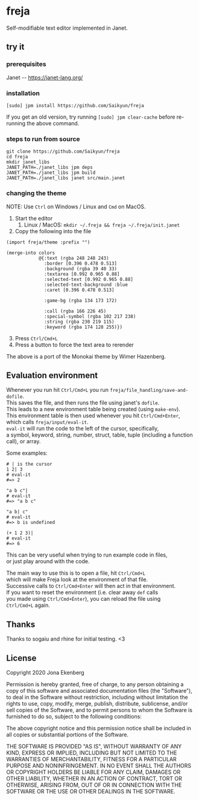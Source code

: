 # freja

Self-modifiable text editor implemented in Janet.

## try it

### prerequisites

Janet -- https://janet-lang.org/

### installation

```
[sudo] jpm install https://github.com/Saikyun/freja
```

If you get an old version, try running `[sudo] jpm clear-cache` before re-running the above command.

### steps to run from source

```
git clone https://github.com/Saikyun/freja
cd freja
mkdir janet_libs
JANET_PATH=./janet_libs jpm deps
JANET_PATH=./janet_libs jpm build
JANET_PATH=./janet_libs janet src/main.janet
```

### changing the theme

NOTE: Use `Ctrl` on Windows / Linux and `Cmd` on MacOS.

1. Start the editor
   1. Linux / MacOS: `mkdir ~/.freja && freja ~/.freja/init.janet`
1. Copy the following into the file
```
(import freja/theme :prefix "")

(merge-into colors
            @{:text (rgba 248 248 243)
              :border [0.396 0.478 0.513]
              :background (rgba 39 40 33)
              :textarea [0.992 0.965 0.88]
              :selected-text [0.992 0.965 0.88]
              :selected-text-background :blue
              :caret [0.396 0.478 0.513]
              
              :game-bg (rgba 134 173 172)
              
              :call (rgba 166 226 45)
              :special-symbol (rgba 102 217 238)
              :string (rgba 230 219 115)
              :keyword (rgba 174 128 255)})
```
3. Press `Ctrl/Cmd+L`
4. Press a button to force the text area to rerender

The above is a port of the Monokai theme by Wimer Hazenberg.

## Evaluation environment

Whenever you run hit `Ctrl/Cmd+L` you run `freja/file_handling/save-and-dofile`.  
This saves the file, and then runs the file using janet's `dofile`.  
This leads to a new environment table being created (using `make-env`).  
This environment table is then used whenever you hit `Ctrl/Cmd+Enter`,  
which calls `freja/input/eval-it`.  
`eval-it` will run the code to the left of the cursor, specifically,  
a symbol, keyword, string, number, struct, table, tuple (including a function call), or array.  

Some examples:
```
# | is the cursor
1 2| 3
# eval-it
#=> 2

"a b c"|
# eval-it
#=> "a b c"

"a b| c"
# eval-it
#=> b is undefined

(+ 1 2 3)|
# eval-it
#=> 6
```
This can be very useful when trying to run example code in files,  
or just play around with the code.

The main way to use this is to open a file, hit `Ctrl/Cmd+L`  
which will make Freja look at the environment of that file.  
Successive calls to `Ctrl/Cmd+Enter` will then act in that environment.  
If you want to reset the environment (i.e. clear away `def` calls  
you made using `Ctrl/Cmd+Énter`), you can reload the file using  
`Ctrl/Cmd+L` again.

## Thanks

Thanks to sogaiu and rhine for initial testing. <3

## License

Copyright 2020 Jona Ekenberg

Permission is hereby granted, free of charge, to any person obtaining a copy of this software and associated documentation files (the "Software"), to deal in the Software without restriction, including without limitation the rights to use, copy, modify, merge, publish, distribute, sublicense, and/or sell copies of the Software, and to permit persons to whom the Software is furnished to do so, subject to the following conditions:

The above copyright notice and this permission notice shall be included in all copies or substantial portions of the Software.

THE SOFTWARE IS PROVIDED "AS IS", WITHOUT WARRANTY OF ANY KIND, EXPRESS OR IMPLIED, INCLUDING BUT NOT LIMITED TO THE WARRANTIES OF MERCHANTABILITY, FITNESS FOR A PARTICULAR PURPOSE AND NONINFRINGEMENT. IN NO EVENT SHALL THE AUTHORS OR COPYRIGHT HOLDERS BE LIABLE FOR ANY CLAIM, DAMAGES OR OTHER LIABILITY, WHETHER IN AN ACTION OF CONTRACT, TORT OR OTHERWISE, ARISING FROM, OUT OF OR IN CONNECTION WITH THE SOFTWARE OR THE USE OR OTHER DEALINGS IN THE SOFTWARE.
